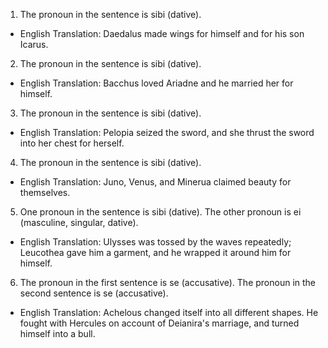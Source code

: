 1. The pronoun in the sentence is sibi (dative).
- English Translation: Daedalus made wings for himself and for his son Icarus.

2. The pronoun in the sentence is sibi (dative).
- English Translation: Bacchus loved Ariadne and he married her for himself.

3. The pronoun in the sentence is sibi (dative).
- English Translation: Pelopia seized the sword, and she thrust the sword into her chest for herself.

4. The pronoun in the sentence is sibi (dative).
- English Translation: Juno, Venus, and Minerua claimed beauty for themselves.

5. One pronoun in the sentence is sibi (dative). The other pronoun is ei (masculine, singular, dative).
- English Translation: Ulysses was tossed by the waves repeatedly; Leucothea gave him a garment, and he wrapped it around him for himself.

6. The pronoun in the first sentence is se (accusative). The pronoun in the second sentence is se (accusative).
- English Translation: Achelous changed itself into all different shapes. He fought with Hercules on account of Deianira's marriage, and turned himself into a bull.
